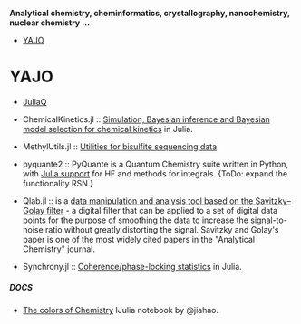 **Analytical chemistry, cheminformatics, crystallography, nanochemistry, nuclear chemistry ...**
* [YAJO](#yajo)


# YAJO
* [JuliaQ](http://juliaq.github.io/)

 
* ChemicalKinetics.jl :: [Simulation, Bayesian inference and Bayesian model selection for chemical kinetics](https://github.com/scidom/ChemicalKinetics.jl) in Julia.
* MethylUtils.jl :: [Utilities for bisulfite sequencing data](https://github.com/nw11/MethylUtils.jl)
* pyquante2 :: PyQuante is a Quantum Chemistry suite written in Python, with [Julia support](https://github.com/rpmuller/pyquante2/) for HF and methods for integrals. {ToDo: expand the functionality RSN.}
* Qlab.jl :: is a [data manipulation and analysis tool based on the Savitzky–Golay filter](https://github.com/blakejohnson/Qlab.jl) - a digital filter that can be applied to a set of digital data points for the purpose of smoothing the data to increase the signal-to-noise ratio without greatly distorting the signal. Savitzky and Golay's paper is one of the most widely cited papers in the "Analytical Chemistry" journal.
* Synchrony.jl :: [Coherence/phase-locking statistics](https://github.com/simonster/Synchrony.jl) in Julia.


##### DOCS
* [The colors of Chemistry](http://jiahao.github.io/julia-blog/2014/06/09/the-colors-of-chemistry.html) IJulia notebook by @jiahao.


